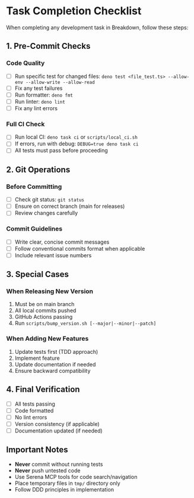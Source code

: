 # Task Completion Checklist

When completing any development task in Breakdown, follow these steps:

## 1. Pre-Commit Checks

### Code Quality

- [ ] Run specific test for changed files:
      `deno test <file_test.ts> --allow-env --allow-write --allow-read`
- [ ] Fix any test failures
- [ ] Run formatter: `deno fmt`
- [ ] Run linter: `deno lint`
- [ ] Fix any lint errors

### Full CI Check

- [ ] Run local CI: `deno task ci` or `scripts/local_ci.sh`
- [ ] If errors, run with debug: `DEBUG=true deno task ci`
- [ ] All tests must pass before proceeding

## 2. Git Operations

### Before Committing

- [ ] Check git status: `git status`
- [ ] Ensure on correct branch (main for releases)
- [ ] Review changes carefully

### Commit Guidelines

- [ ] Write clear, concise commit messages
- [ ] Follow conventional commits format when applicable
- [ ] Include relevant issue numbers

## 3. Special Cases

### When Releasing New Version

1. Must be on main branch
2. All local commits pushed
3. GitHub Actions passing
4. Run `scripts/bump_version.sh [--major|--minor|--patch]`

### When Adding New Features

1. Update tests first (TDD approach)
2. Implement feature
3. Update documentation if needed
4. Ensure backward compatibility

## 4. Final Verification

- [ ] All tests passing
- [ ] Code formatted
- [ ] No lint errors
- [ ] Version consistency (if applicable)
- [ ] Documentation updated (if needed)

## Important Notes

- **Never** commit without running tests
- **Never** push untested code
- Use Serena MCP tools for code search/navigation
- Place temporary files in `tmp/` directory only
- Follow DDD principles in implementation
